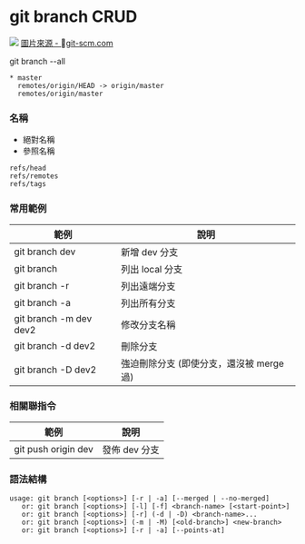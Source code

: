 # git branch CRUD

![](https://git-scm.com/book/en/v2/images/topic-branches-1.png)
[圖片來源 - git-scm.com](https://git-scm.com/book/en/v2/Git-Branching-Branching-Workflows)

git branch --all

```
* master
  remotes/origin/HEAD -> origin/master
  remotes/origin/master
```

### 名稱

* 絕對名稱
* 參照名稱

```
refs/head
refs/remotes
refs/tags
```

### 常用範例

| 範例                     | 說明                        |
|------------------------|---------------------------|
| git branch dev         | 新增 dev 分支                 |
| git branch             | 列出 local 分支               |
| git branch -r          | 列出遠端分支                    |
| git branch -a          | 列出所有分支                    |
| git branch -m dev dev2 | 修改分支名稱                    |
| git branch -d dev2     | 刪除分支                      |
| git branch -D dev2     | 強迫刪除分支 (即使分支，還沒被 merge 過) |

### 相關聯指令

| 範例                  | 說明        |
|---------------------|-----------|
| git push origin dev | 發佈 dev 分支 |

### 語法結構

```
usage: git branch [<options>] [-r | -a] [--merged | --no-merged]
   or: git branch [<options>] [-l] [-f] <branch-name> [<start-point>]
   or: git branch [<options>] [-r] (-d | -D) <branch-name>...
   or: git branch [<options>] (-m | -M) [<old-branch>] <new-branch>
   or: git branch [<options>] [-r | -a] [--points-at]
```
